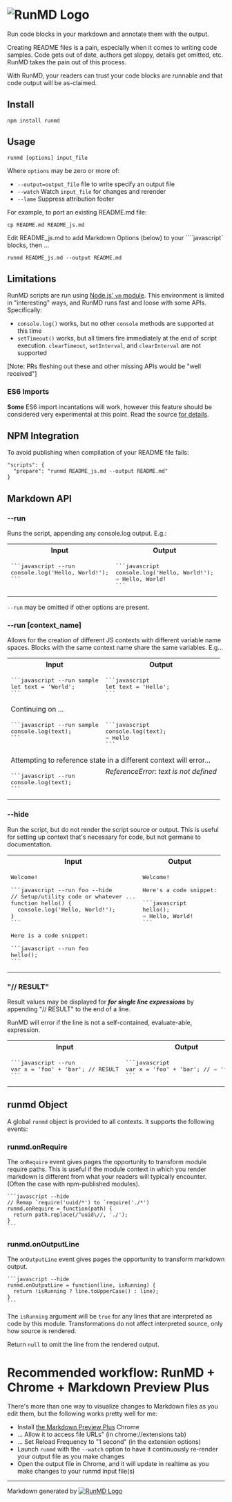 <!--
  -- This file is auto-generated from src/README_js.md. Changes should be made there.
  -->
# ![RunMD Logo](http://i.imgur.com/cJKo6bU.png)

Run code blocks in your markdown and annotate them with the output.

Creating README files is a pain, especially when it comes to writing code
samples.  Code gets out of date, authors get sloppy, details get omitted, etc.
RunMD takes the pain out of this process.

With RunMD, your readers can trust your code blocks are runnable and that code
output will be as-claimed.

## Install

```shell
npm install runmd
```

## Usage

`runmd [options] input_file`

Where `options` may be zero or more of:
  * `--output=output_file` file to write specify an output file
  * `--watch` Watch `input_file` for changes and rerender
  * `--lame` Suppress attribution footer

For example, to port an existing README.md file:

    cp README.md README_js.md

Edit README_js.md to add Markdown Options (below) to your ````javascript`
blocks, then ...

    runmd README_js.md --output README.md

## Limitations

RunMD scripts are run using [Node.js' `vm` module](https://nodejs.org/api/vm.html).
This environment is limited in "interesting" ways, and RunMD runs fast and loose with some APIs.  Specifically:

  * `console.log()` works, but no other `console` methods are supported at this
  time
  * `setTimeout()` works, but all timers fire immediately at the end of script
  execution. `clearTimeout`, `setInterval`, and `clearInterval` are not
  supported

[Note: PRs fleshing out these and other missing APIs would be "well received"]

### ES6 Imports

**Some** ES6 import incantations will work, however this feature should be
considered very experimental at this point.  Read the source [for
details](https://github.com/broofa/runmd/blob/master/index.js#L229-L246).

## NPM Integration

To avoid publishing when compilation of your README file fails:

    "scripts": {
      "prepare": "runmd README_js.md --output README.md"
    }

## Markdown API

### --run

Runs the script, appending any console.log output.  E.g.:

<table>
<tr><th>Input</th><th>Output</th></tr>
<tr>
<td valign=top>
<pre>
```javascript --run
console.log('Hello, World!');
```
</pre>
</td>
<td valign=top>
<pre>
```javascript
console.log('Hello, World!');
⇨ Hello, World!
```
</pre>
</td>
</tr>
</table>

`--run` may be omitted if other options are present.

### --run [context_name]

Allows for the creation of different JS contexts with different variable name spaces.  Blocks with the same context name share the same variables.  E.g...

<table>
<tr><th>Input</th><th>Output</th></tr>
<tr>
<td valign=top>
<pre>
```javascript --run sample
let text = 'World';
```
</pre>
</td>
<td valign=top>
<pre>
```javascript
let text = 'Hello';
```
</pre>
</td>
</tr>
<tr><td valign=top colspan=2>Continuing on ... </td></tr>
<tr>
<td valign=top>
<pre>
```javascript --run sample
console.log(text);
```
</pre>
</td>
<td valign=top>
<pre>
```javascript
console.log(text);
⇨ Hello
```
</pre>
</td>
</tr>
<tr>
<td valign=top colspan=2>
Attempting to reference state in a different context will error...
</td>
</tr>
<tr>
<td valign=top>
<pre>
```javascript --run
console.log(text);
```
</pre>
</td>
<td valign=top>
<em>ReferenceError: text is not defined</em>
</td>
</tr>
</table>


### --hide

Run the script, but do not render the script source or output.  This is useful
for setting up context that's necessary for code, but not germane to
documentation.

<table>
<tr><th>Input</th><th>Output</th></tr>
<tr>
<td valign=top>
<pre>
Welcome!
&nbsp;
```javascript --run foo --hide
// Setup/utility code or whatever ...
function hello() {
  console.log('Hello, World!');
}
```
&nbsp;
Here is a code snippet:
&nbsp;
```javascript --run foo
hello();
```
</pre>
</td>
<td valign=top>
<pre>
Welcome!
&nbsp;
Here's a code snippet:
&nbsp;
```javascript
hello();
⇨ Hello, World!
```
</pre>
</td>
</tr>
</table>

### "// RESULT"

Result values may be displayed for ***for single line expressions*** by
appending "// RESULT" to the end of a line.

RunMD will error if the line is not a self-contained, evaluate-able, expression.

<table>
<tr><th>Input</th><th>Output</th></tr>
<tr>
<td valign=top>
<pre>
```javascript --run
var x = 'foo' + 'bar'; // RESULT
```
</pre>
</td>
<td valign=top>
<pre>
```javascript
var x = 'foo' + 'bar'; // ⇨ 'foobar'
```
</pre>
</td>
</tr>
</table>

## runmd Object

A global `runmd` object is provided to all contexts. It supports the following
events:

### runmd.onRequire

The `onRequire` event gives pages the opportunity to transform module require
paths.  This is useful if the module context in which you render markdown is
different from what your readers will typically encounter.  (Often the case with
npm-published modules).

    ```javascript --hide
    // Remap `require('uuid/*') to `require('./*')
    runmd.onRequire = function(path) {
      return path.replace(/^uuid\//, './');
    }
    ```

### runmd.onOutputLine

The `onOutputLine` event gives pages the opportunity to transform markdown output.

    ```javascript --hide
    runmd.onOutputLine = function(line, isRunning) {
      return !isRunning ? line.toUpperCase() : line);
    }
    ```

The `isRunning` argument will be `true` for any lines that are interpreted as
code by this module.  Transformations do not affect interpreted source, only how
source is rendered.

Return `null` to omit the line from the rendered output.

# Recommended workflow: RunMD + Chrome + Markdown Preview Plus

There's more than one way to visualize changes to Markdown files as you edit
them, but the following works pretty well for me:

  * Install [the Markdown Preview Plus](https://goo.gl/iDhAL) Chrome
  * ... Allow it to access file URLs" (in chrome://extensions tab)
  * ... Set Reload Frequency to "1 second" (in the extension options)
  * Launch `runmd` with the `--watch` option to have it continuously re-render your output file as you make changes
  * Open the output file in Chrome, and it will update in realtime as you make changes to your runmd input file(s)

----
Markdown generated by [![RunMD Logo](http://i.imgur.com/h0FVyzU.png)](https://github.com/broofa/runmd)
